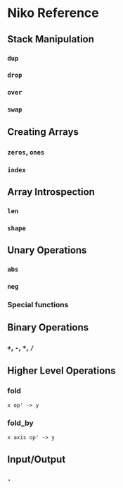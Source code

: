 # Niko Reference

## Stack Manipulation

### `dup`

### `drop`

### `over`

### `swap`

## Creating Arrays

### `zeros`, `ones`

### `index`

## Array Introspection

### `len`

### `shape`

## Unary Operations

### `abs`

### `neg`

### Special functions

## Binary Operations

### `+`, `-`, `*`, `/`

## Higher Level Operations

### fold

`x op' -> y`

### fold_by

`x axis op' -> y`

## Input/Output

### `.`
